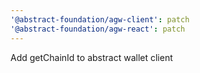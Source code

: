 ```yaml
---
'@abstract-foundation/agw-client': patch
'@abstract-foundation/agw-react': patch
---
```


Add getChainId to abstract wallet client
